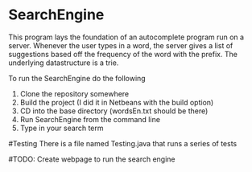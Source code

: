 ﻿# SearchEngine

This program lays the foundation of an autocomplete program run on a server. Whenever the user types in a word, the server gives a list of suggestions based off the frequency of the word with the prefix. The underlying datastructure is a trie.


To run the SearchEngine do the following

1. Clone the repository somewhere
2. Build the project (I did it in Netbeans with the build option)
3. CD into the base directory (wordsEn.txt should be there)
4. Run SearchEngine from the command line
5. Type in your search term


#Testing
There is a file named Testing.java that runs a series of tests

#TODO:
Create webpage to run the search engine

